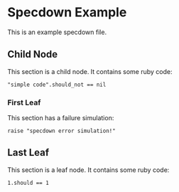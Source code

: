 # Specdown Example

This is an example specdown file.

## Child Node

This section is a child node. It contains some ruby code: 
    
    "simple code".should_not == nil

### First Leaf

This section has a failure simulation:
    
    raise "specdown error simulation!"

## Last Leaf

This section is a leaf node. It contains some ruby code:
    
    1.should == 1
